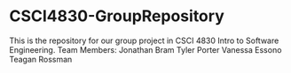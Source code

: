 # CSCI4830-GroupRepository
This is the repository for our group project in CSCI 4830 Intro to Software Engineering. 
Team Members:
Jonathan Bram
Tyler Porter
Vanessa Essono
Teagan Rossman
